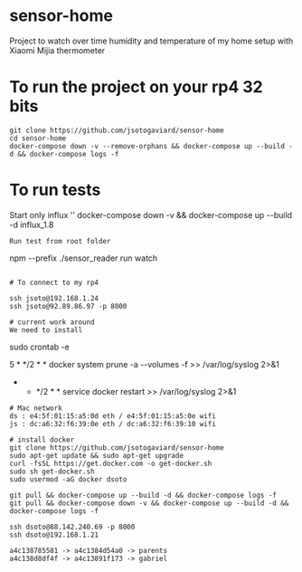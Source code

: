 # sensor-home

Project to watch over time humidity and temperature of my home setup with Xiaomi Mijia thermometer

# To run the project on your rp4 32 bits

```
git clone https://github.com/jsotogaviard/sensor-home
cd sensor-home
docker-compose down -v --remove-orphans && docker-compose up --build -d && docker-compose logs -f
```

# To run tests
Start only influx
''
docker-compose down -v && docker-compose up --build -d influx_1.8
```
Run test from root folder
```
npm --prefix ./sensor_reader run watch
```

# To connect to my rp4

ssh jsoto@192.168.1.24
ssh jsoto@92.89.86.97 -p 8000

# current work around
We need to install 
```
sudo crontab -e

5 * */2 * * docker system prune -a --volumes -f >> /var/log/syslog 2>&1
* * */2 * * service docker restart >> /var/log/syslog 2>&1
```
# Mac network
ds : e4:5f:01:15:a5:0d eth / e4:5f:01:15:a5:0e wifi
js : dc:a6:32:f6:39:0e eth / dc:a6:32:f6:39:10 wifi

# install docker
git clone https://github.com/jsotogaviard/sensor-home
sudo apt-get update && sudo apt-get upgrade
curl -fsSL https://get.docker.com -o get-docker.sh
sudo sh get-docker.sh
sudo usermod -aG docker dsoto

git pull && docker-compose up --build -d && docker-compose logs -f
git pull && docker-compose down -v && docker-compose up --build -d && docker-compose logs -f

ssh dsoto@88.142.240.69 -p 8000
ssh dsoto@192.168.1.21

a4c138785581 -> a4c1384d54a0 -> parents
a4c138d8df4f -> a4c13891f173 -> gabriel

